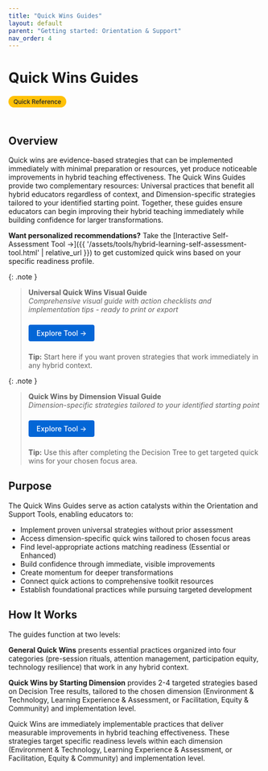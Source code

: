```yaml
---
title: "Quick Wins Guides"
layout: default
parent: "Getting started: Orientation & Support"
nav_order: 4
---
```


# Quick Wins Guides

<span style="background: #ffc107; color: #1a202c; padding: 4px 10px; border-radius: 16px; font-size: 12px; font-weight: 500; white-space: nowrap; display: inline-block; margin-bottom: 24px;">Quick Reference</span>

## Overview
Quick wins are evidence-based strategies that can be implemented immediately with minimal preparation or resources, yet produce noticeable improvements in hybrid teaching effectiveness. The Quick Wins Guides provide two complementary resources: Universal practices that benefit all hybrid educators regardless of context, and Dimension-specific strategies tailored to your identified starting point. Together, these guides ensure educators can begin improving their hybrid teaching immediately while building confidence for larger transformations.

**Want personalized recommendations?** Take the [Interactive Self-Assessment Tool →]({{ '/assets/tools/hybrid-learning-self-assessment-tool.html' | relative_url }}) to get customized quick wins based on your specific readiness profile.



{: .note }
> **Universal Quick Wins Visual Guide**  
> *Comprehensive visual guide with action checklists and implementation tips - ready to print or export*
>
> <a href="{{ '/assets/tools/hybrid-learning-quick-wins-universal-visual.html' | relative_url }}" style="display: inline-block; background: #0366d6; color: white; padding: 8px 16px; text-decoration: none; border-radius: 4px; font-weight: 500; margin: 8px 0; font-size: 14px;">
> Explore Tool →
> </a>
>
> **Tip:** Start here if you want proven strategies that work immediately in any hybrid context.

{: .note }
> **Quick Wins by Dimension Visual Guide**  
> *Dimension-specific strategies tailored to your identified starting point*
>
> <a href="{{ '/assets/tools/hybrid-learning-quick-wins-by-dimension-visual.html' | relative_url }}" style="display: inline-block; background: #0366d6; color: white; padding: 8px 16px; text-decoration: none; border-radius: 4px; font-weight: 500; margin: 8px 0; font-size: 14px;">
> Explore Tool →
> </a>
>
> **Tip:** Use this after completing the Decision Tree to get targeted quick wins for your chosen focus area.

## Purpose
The Quick Wins Guides serve as action catalysts within the Orientation and Support Tools, enabling educators to:

- Implement proven universal strategies without prior assessment
- Access dimension-specific quick wins tailored to chosen focus areas
- Find level-appropriate actions matching readiness (Essential or Enhanced)
- Build confidence through immediate, visible improvements
- Create momentum for deeper transformations
- Connect quick actions to comprehensive toolkit resources
- Establish foundational practices while pursuing targeted development

## How It Works
The guides function at two levels:

**General Quick Wins** presents essential practices organized into four categories (pre-session rituals, attention management, participation equity, technology resilience) that work in any hybrid context.

**Quick Wins by Starting Dimension** provides 2-4 targeted strategies based on Decision Tree results, tailored to the chosen dimension (Environment & Technology, Learning Experience & Assessment, or Facilitation, Equity & Community) and implementation level.

Quick Wins are immediately implementable practices that deliver measurable improvements in hybrid teaching effectiveness. These strategies target specific readiness levels within each dimension (Environment & Technology, Learning Experience & Assessment, or Facilitation, Equity & Community) and implementation level.

